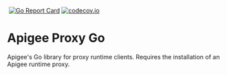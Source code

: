 [![<CirclCI>](https://circleci.com/gh/theganyo/apigee-proxy-go.svg?style=svg)](https://circleci.com/gh/theganyo/apigee-proxy-go)
[![Go Report Card](https://goreportcard.com/badge/github.com/theganyo/apigee-proxy-go)](https://goreportcard.com/report/github.com/theganyo/apigee-proxy-go)
[![codecov.io](https://codecov.io/github/theganyo/apigee-proxy-go/coverage.svg?branch=master)](https://codecov.io/github/theganyo/apigee-proxy-go?branch=master)

# Apigee Proxy Go

Apigee's Go library for proxy runtime clients. Requires the installation of an Apigee runtime proxy.